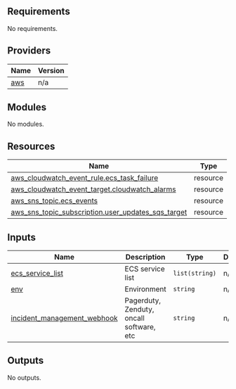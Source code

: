 ## Requirements

No requirements.

## Providers

| Name | Version |
|------|---------|
| <a name="provider_aws"></a> [aws](#provider\_aws) | n/a |

## Modules

No modules.

## Resources

| Name | Type |
|------|------|
| [aws_cloudwatch_event_rule.ecs_task_failure](https://registry.terraform.io/providers/hashicorp/aws/latest/docs/resources/cloudwatch_event_rule) | resource |
| [aws_cloudwatch_event_target.cloudwatch_alarms](https://registry.terraform.io/providers/hashicorp/aws/latest/docs/resources/cloudwatch_event_target) | resource |
| [aws_sns_topic.ecs_events](https://registry.terraform.io/providers/hashicorp/aws/latest/docs/resources/sns_topic) | resource |
| [aws_sns_topic_subscription.user_updates_sqs_target](https://registry.terraform.io/providers/hashicorp/aws/latest/docs/resources/sns_topic_subscription) | resource |

## Inputs

| Name | Description | Type | Default | Required |
|------|-------------|------|---------|:--------:|
| <a name="input_ecs_service_list"></a> [ecs\_service\_list](#input\_ecs\_service\_list) | ECS service list | `list(string)` | n/a | yes |
| <a name="input_env"></a> [env](#input\_env) | Environment | `string` | n/a | yes |
| <a name="input_incident_management_webhook"></a> [incident\_management\_webhook](#input\_incident\_management\_webhook) | Pagerduty, Zenduty, oncall software, etc | `string` | n/a | yes |

## Outputs

No outputs.
